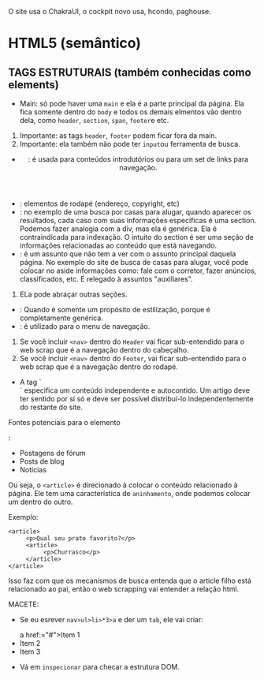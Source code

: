 O site usa o ChakraUI, o cockpit novo usa, hcondo, paghouse.

# HTML5 (semântico)

## TAGS ESTRUTURAIS (também conhecidas como **elements**)

- Main: só pode haver uma `main` e ela é a parte principal da página. Ela fica somente dentro do `body` e todos os demais elmentos vão dentro dela, como `header`, `section`, `span`, `footer`e etc.

1. Importante: as tags `header`, `footer` podem ficar fora da main.
2. Importante: ela também não pode ter `input`ou ferramenta de busca.

- <header>: é usada para conteúdos introdutórios ou para um set de links para navegação.
- <Footer>: elementos de rodapé (endereço, copyright, etc)
- <Section>: no exemplo de uma busca por casas para alugar, quando aparecer os resultados, cada caso com suas informações específicas é uma section. Podemos fazer analogia com a div, mas ela é genérica.
  Ela é contraindicada para indexação. O intuito do section é ser uma seção de informações relacionadas ao conteúdo que está navegando.
- <Aside>: é um assunto que não tem a ver com o assunto principal daquela página. No exemplo do site de busca de casas para alugar, você pode colocar no aside informações como: fale com o corretor, fazer anúncios, classificados, etc. É relegado à assuntos "auxiliares".

1. ELa pode abraçar outras seções.

- <Div>: Quando é somente um propósito de estilização, porque é completamente genérica.
- <Nav>: é utilizado para o menu de navegação.

1. Se você incluir `<nav>` dentro do `Header` vai ficar sub-entendido para o web scrap que é a navegação dentro do cabeçalho.
2. Se você incluir `<nav>` dentro do `Footer`, vai ficar sub-entendido para o web scrap que é a navegação dentro do rodapé.

- <Article> A tag `<article>` especifica um conteúdo independente e autocontido. Um artigo deve ter sentido por si só e deve ser possível distribuí-lo independentemente do restante do site.

Fontes potenciais para o elemento <article>:

- Postagens de fórum
- Posts de blog
- Notícias

Ou seja, o `<article>` é direcionado à colocar o conteúdo relacionado à página. Ele tem uma característica de `aninhamento`, onde podemos colocar um dentro do outro.

Exemplo:

```
<article>
     <p>Qual seu prato favorito?</p>
     <article>
          <p>Churrasco</p>
     </article>
</article>
```

Isso faz com que os mecanismos de busca entenda que o article filho está relacionado ao pai, então o web scrapping vai entender a relação html.

MACETE:

- Se eu esrever `nav>ul>li>*3>a` e der um `tab`, ele vai criar:

<nav>
     <ul>
          <li<>a href:="#">Item 1</li>
          <li><a href:="#">Item 2</li>
          <li><a href:="#">Item 3</li>
     </ul>
</nav>

- Vá em `inspecionar` para checar a estrutura DOM.
